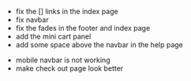 - fix the [] links in the index page 
- fix navbar 
- fix the fades in the footer and index page
- add the mini cart panel 
- add some space above the navbar in the help page
<!-- - detete in cart page is not working -->
- mobile navbar is not working
- make check out page look better
